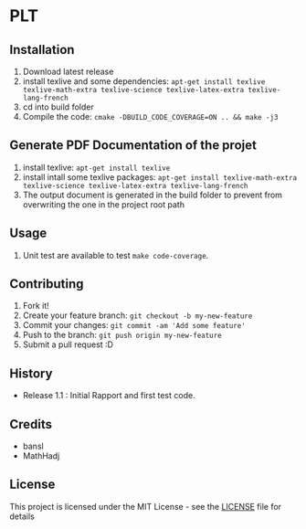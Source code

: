 # PLT

## Installation

1. Download latest release
2. install texlive and some dependencies: `apt-get install texlive texlive-math-extra texlive-science texlive-latex-extra texlive-lang-french`
3. cd into build folder
4. Compile the code: `cmake -DBUILD_CODE_COVERAGE=ON .. && make -j3`

## Generate PDF Documentation of the projet
1. install texlive: `apt-get install texlive`
2. install intall some texlive packages: `apt-get install texlive-math-extra texlive-science texlive-latex-extra texlive-lang-french`
3. The output document is generated in the build folder to prevent from overwriting the one in the project root path

## Usage
1. Unit test are available to test `make code-coverage`.


## Contributing
1. Fork it!
2. Create your feature branch: `git checkout -b my-new-feature`
3. Commit your changes: `git commit -am 'Add some feature'`
4. Push to the branch: `git push origin my-new-feature`
5. Submit a pull request :D

## History
* Release 1.1 : Initial Rapport and first test code.


## Credits
* bansl 
* MathHadj

## License
This project is licensed under the MIT License - see the [LICENSE](LICENSE) file for details
